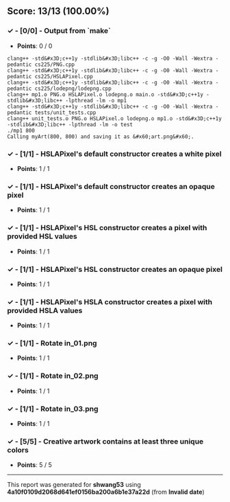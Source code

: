 


## Score: 13/13 (100.00%)


### ✓ - [0/0] - Output from &#x60;make&#x60;

- **Points**: 0 / 0


```clang++ -std&#x3D;c++1y -stdlib&#x3D;libc++ -c -g -O0 -Wall -Wextra -pedantic main.cpp mp1.cpp
clang++ -std&#x3D;c++1y -stdlib&#x3D;libc++ -c -g -O0 -Wall -Wextra -pedantic cs225/PNG.cpp
clang++ -std&#x3D;c++1y -stdlib&#x3D;libc++ -c -g -O0 -Wall -Wextra -pedantic cs225/HSLAPixel.cpp
clang++ -std&#x3D;c++1y -stdlib&#x3D;libc++ -c -g -O0 -Wall -Wextra -pedantic cs225/lodepng/lodepng.cpp
clang++ mp1.o PNG.o HSLAPixel.o lodepng.o main.o -std&#x3D;c++1y -stdlib&#x3D;libc++ -lpthread -lm -o mp1
clang++ -std&#x3D;c++1y -stdlib&#x3D;libc++ -c -g -O0 -Wall -Wextra -pedantic tests/unit_tests.cpp
clang++ unit_tests.o PNG.o HSLAPixel.o lodepng.o mp1.o -std&#x3D;c++1y -stdlib&#x3D;libc++ -lpthread -lm -o test
./mp1 800
Calling myArt(800, 800) and saving it as &#x60;art.png&#x60;.
```


### ✓ - [1/1] - HSLAPixel&#x27;s default constructor creates a white pixel

- **Points**: 1 / 1





### ✓ - [1/1] - HSLAPixel&#x27;s default constructor creates an opaque pixel

- **Points**: 1 / 1





### ✓ - [1/1] - HSLAPixel&#x27;s HSL constructor creates a pixel with provided HSL values

- **Points**: 1 / 1





### ✓ - [1/1] - HSLAPixel&#x27;s HSL constructor creates an opaque pixel

- **Points**: 1 / 1





### ✓ - [1/1] - HSLAPixel&#x27;s HSLA constructor creates a pixel with provided HSLA values

- **Points**: 1 / 1





### ✓ - [1/1] - Rotate in_01.png

- **Points**: 1 / 1





### ✓ - [1/1] - Rotate in_02.png

- **Points**: 1 / 1





### ✓ - [1/1] - Rotate in_03.png

- **Points**: 1 / 1





### ✓ - [5/5] - Creative artwork contains at least three unique colors

- **Points**: 5 / 5





---

This report was generated for **shwang53** using **4a10f0109d2068d641ef0156ba200a6b1e37a22d** (from **Invalid date**)
